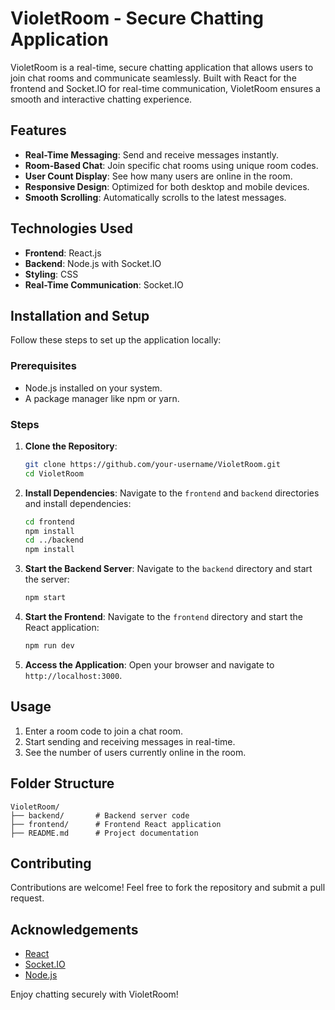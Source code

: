 # VioletRoom - Secure Chatting Application

VioletRoom is a real-time, secure chatting application that allows users to join chat rooms and communicate seamlessly. Built with React for the frontend and Socket.IO for real-time communication, VioletRoom ensures a smooth and interactive chatting experience.

## Features

- **Real-Time Messaging**: Send and receive messages instantly.
- **Room-Based Chat**: Join specific chat rooms using unique room codes.
- **User Count Display**: See how many users are online in the room.
- **Responsive Design**: Optimized for both desktop and mobile devices.
- **Smooth Scrolling**: Automatically scrolls to the latest messages.

## Technologies Used

- **Frontend**: React.js
- **Backend**: Node.js with Socket.IO
- **Styling**: CSS
- **Real-Time Communication**: Socket.IO

## Installation and Setup

Follow these steps to set up the application locally:

### Prerequisites

- Node.js installed on your system.
- A package manager like npm or yarn.

### Steps

1. **Clone the Repository**:
   ```bash
   git clone https://github.com/your-username/VioletRoom.git
   cd VioletRoom
   ```

2. **Install Dependencies**:
   Navigate to the `frontend` and `backend` directories and install dependencies:
   ```bash
   cd frontend
   npm install
   cd ../backend
   npm install
   ```

3. **Start the Backend Server**:
   Navigate to the `backend` directory and start the server:
   ```bash
   npm start
   ```

4. **Start the Frontend**:
   Navigate to the `frontend` directory and start the React application:
   ```bash
   npm run dev
   ```

5. **Access the Application**:
   Open your browser and navigate to `http://localhost:3000`.

## Usage

1. Enter a room code to join a chat room.
2. Start sending and receiving messages in real-time.
3. See the number of users currently online in the room.

## Folder Structure

```
VioletRoom/
├── backend/       # Backend server code
├── frontend/      # Frontend React application
├── README.md      # Project documentation
```

## Contributing

Contributions are welcome! Feel free to fork the repository and submit a pull request.


## Acknowledgements

- [React](https://reactjs.org/)
- [Socket.IO](https://socket.io/)
- [Node.js](https://nodejs.org/)

Enjoy chatting securely with VioletRoom!
